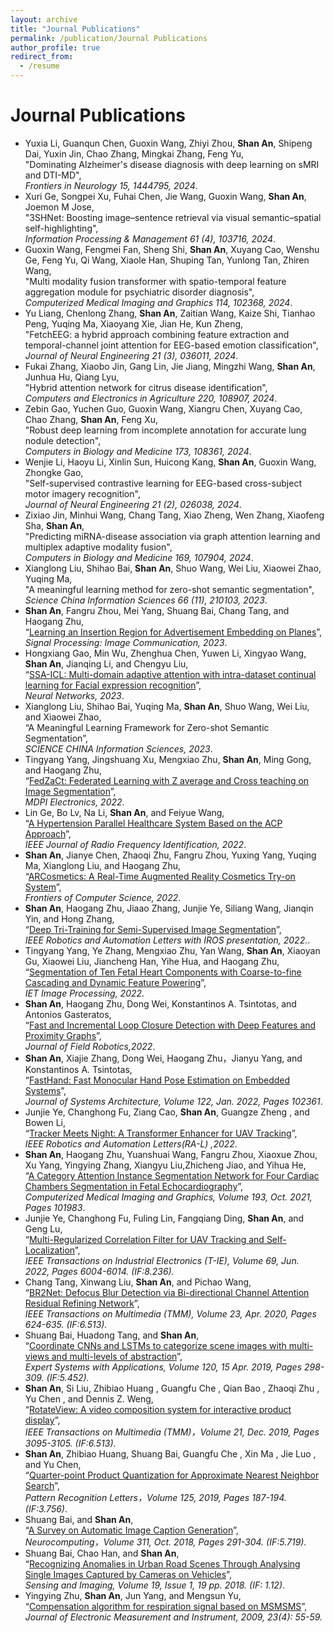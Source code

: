 ```yaml
---
layout: archive
title: "Journal Publications"
permalink: /publication/Journal Publications
author_profile: true
redirect_from:
  - /resume
---
```

Journal Publications
======
* Yuxia Li, Guanqun Chen, Guoxin Wang, Zhiyi Zhou, **Shan An**, Shipeng Dai, Yuxin Jin, Chao Zhang, Mingkai Zhang, Feng Yu,  
  "Dominating Alzheimer's disease diagnosis with deep learning on sMRI and DTI-MD",  
  *Frontiers in Neurology 15, 1444795, 2024*.
* Xuri Ge, Songpei Xu, Fuhai Chen, Jie Wang, Guoxin Wang, **Shan An**, Joemon M Jose,  
  "3SHNet: Boosting image–sentence retrieval via visual semantic–spatial self-highlighting",  
  *Information Processing & Management 61 (4), 103716, 2024*.
* Guoxin Wang, Fengmei Fan, Sheng Shi, **Shan An**, Xuyang Cao, Wenshu Ge, Feng Yu, Qi Wang, Xiaole Han, Shuping Tan, Yunlong Tan, Zhiren Wang,  
  "Multi modality fusion transformer with spatio-temporal feature aggregation module for psychiatric disorder diagnosis",  
  *Computerized Medical Imaging and Graphics 114, 102368, 2024*.
* Yu Liang, Chenlong Zhang, **Shan An**, Zaitian Wang, Kaize Shi, Tianhao Peng, Yuqing Ma, Xiaoyang Xie, Jian He, Kun Zheng,  
  "FetchEEG: a hybrid approach combining feature extraction and temporal-channel joint attention for EEG-based emotion classification",  
  *Journal of Neural Engineering 21 (3), 036011, 2024*.
* Fukai Zhang, Xiaobo Jin, Gang Lin, Jie Jiang, Mingzhi Wang, **Shan An**, Junhua Hu, Qiang Lyu,  
  "Hybrid attention network for citrus disease identification",  
  *Computers and Electronics in Agriculture 220, 108907, 2024*.
* Zebin Gao, Yuchen Guo, Guoxin Wang, Xiangru Chen, Xuyang Cao, Chao Zhang, **Shan An**, Feng Xu,  
  "Robust deep learning from incomplete annotation for accurate lung nodule detection",  
  *Computers in Biology and Medicine 173, 108361, 2024*.
* Wenjie Li, Haoyu Li, Xinlin Sun, Huicong Kang, **Shan An**, Guoxin Wang, Zhongke Gao,  
  "Self-supervised contrastive learning for EEG-based cross-subject motor imagery recognition",  
  *Journal of Neural Engineering 21 (2), 026038, 2024*.
* Zixiao Jin, Minhui Wang, Chang Tang, Xiao Zheng, Wen Zhang, Xiaofeng Sha, **Shan An**,  
  "Predicting miRNA-disease association via graph attention learning and multiplex adaptive modality fusion",  
  *Computers in Biology and Medicine 169, 107904, 2024*.
* Xianglong Liu, Shihao Bai, **Shan An**, Shuo Wang, Wei Liu, Xiaowei Zhao, Yuqing Ma,  
  "A meaningful learning method for zero-shot semantic segmentation",  
  *Science China Information Sciences 66 (11), 210103, 2023*.
* **Shan An**, Fangru Zhou, Mei Yang, Shuang Bai, Chang Tang, and Haogang Zhu,   
 “[Learning an Insertion Region for Advertisement Embedding on Planes](https://www.sciencedirect.com/science/article/pii/S0923596523000450)”,   
 *Signal Processing: Image Communication, 2023*.
* Hongxiang Gao, Min Wu, Zhenghua Chen, Yuwen Li, Xingyao Wang, **Shan An**, Jianqing Li, and Chengyu Liu,   
 “[SSA-ICL: Multi-domain adaptive attention with intra-dataset continual learning for Facial expression recognition](https://www.sciencedirect.com/science/article/pii/S089360802200466X)”,   
 *Neural Networks, 2023*.
* Xianglong Liu, Shihao Bai, Yuqing Ma, **Shan An**, Shuo Wang, Wei Liu, and Xiaowei Zhao,   
 “A Meaningful Learning Framework for Zero-shot Semantic Segmentation”,   
 *SCIENCE CHINA Information Sciences, 2023*.
* Tingyang Yang, Jingshuang Xu, Mengxiao Zhu, **Shan An**, Ming Gong, and Haogang Zhu,   
 “[FedZaCt: Federated Learning with Z average and Cross teaching on Image Segmentation](https://www.mdpi.com/2079-9292/11/20/3262)”,   
 *MDPI Electronics, 2022*.
* Lin Ge, Bo Lv, Na Li, **Shan An**, and Feiyue Wang,   
 “[A Hypertension Parallel Healthcare System Based on the ACP Approach](https://ieeexplore.ieee.org/abstract/document/9920197)”,   
 *IEEE Journal of Radio Frequency Identification, 2022*.
* **Shan An**, Jianye Chen, Zhaoqi Zhu, Fangru Zhou, Yuxing Yang, Yuqing Ma, Xianglong Liu, and Haogang Zhu,   
 “[ARCosmetics: A Real-Time Augmented Reality Cosmetics Try-on System](https://link.springer.com/article/10.1007/s11704-022-2059-8)”,   
 *Frontiers of Computer Science, 2022*.
* **Shan An**, Haogang Zhu, Jiaao Zhang, Junjie Ye, Siliang Wang, Jianqin Yin, and Hong Zhang,   
 “[Deep Tri-Training for Semi-Supervised Image Segmentation](https://ieeexplore.ieee.org/document/9804753)”,   
 *IEEE Robotics and Automation Letters with IROS presentation, 2022.*.
* Tingyang Yang, Ye Zhang, Mengxiao Zhu, Yan Wang, **Shan An**, Xiaoyan Gu, Xiaowei Liu, Jiancheng Han, Yihe Hua, and Haogang Zhu,   
 “[Segmentation of Ten Fetal Heart Components with Coarse-to-fine Cascading and Dynamic Feature Powering](https://ietresearch.onlinelibrary.wiley.com/doi/full/10.1049/ipr2.12597)”,   
 *IET Image Processing, 2022*.
* **Shan An**, Haogang Zhu, Dong Wei, Konstantinos A. Tsintotas, and Antonios Gasteratos,   
 “[Fast and Incremental Loop Closure Detection with Deep Features and Proximity Graphs](https://onlinelibrary.wiley.com/doi/10.1002/rob.22060)”,  
  *Journal of Field Robotics,2022*. 
* **Shan An**, Xiajie Zhang, Dong Wei, Haogang Zhu，Jianyu Yang, and Konstantinos A. Tsintotas,   
 “[FastHand: Fast Monocular Hand Pose Estimation on Embedded Systems](https://www.sciencedirect.com/science/article/abs/pii/S1383762121002514)”,  
 *Journal of Systems Architecture, Volume 122, Jan. 2022, Pages 102361*.
* Junjie Ye, Changhong Fu, Ziang Cao, **Shan An**, Guangze Zheng , and Bowen Li,  
 “[Tracker Meets Night: A Transformer Enhancer for UAV Tracking](https://ieeexplore.ieee.org/document/9696362)”,   
 *IEEE Robotics and Automation Letters(RA-L) ,2022*.
* **Shan An**, Haogang Zhu, Yuanshuai Wang, Fangru Zhou, Xiaoxue Zhou, Xu Yang, Yingying Zhang, Xiangyu Liu,Zhicheng Jiao, and Yihua He,  
 “[A Category Attention Instance Segmentation Network for Four Cardiac Chambers Segmentation in Fetal Echocardiography](https://www.sciencedirect.com/science/article/pii/S0895611121001324)”,   
 *Computerized Medical Imaging and Graphics, Volume 193, Oct. 2021, Pages 101983*. 
* Junjie Ye, Changhong Fu, Fuling Lin, Fangqiang Ding, **Shan An**, and Geng Lu,   
 “[Multi-Regularized Correlation Filter for UAV Tracking and Self-Localization](https://ieeexplore.ieee.org/abstract/document/9457090)”,   
  *IEEE Transactions on Industrial Electronics (T-IE), Volume 69, Jun. 2022, Pages 6004-6014. (IF:8.236).*
* Chang Tang, Xinwang Liu, **Shan An**, and Pichao Wang,   
 “[BR2Net: Defocus Blur Detection via Bi-directional Channel Attention Residual Refining Network](https://ieeexplore.ieee.org/document/9057632)”,    
 *IEEE Transactions on Multimedia (TMM), Volume 23, Apr. 2020, Pages 624-635. (IF:6.513).*
* Shuang Bai, Huadong Tang, and **Shan An**,   
 “[Coordinate CNNs and LSTMs to categorize scene images with multi-views and multi-levels of abstraction](https://www.sciencedirect.com/science/article/pii/S0957417418305700)”,  
 *Expert Systems with Applications, Volume 120, 15 Apr. 2019, Pages 298-309. (IF:5.452).*
* **Shan An**, Si Liu, Zhibiao Huang , Guangfu Che , Qian Bao , Zhaoqi Zhu , Yu Chen , and   Dennis Z. Weng,   
 “[RotateView: A video composition system for interactive product display](https://ieeexplore.ieee.org/document/8721552)”,   
 *IEEE Transactions on Multimedia (TMM)，Volume 21, Dec. 2019, Pages 3095-3105. (IF:6.513)*.
* **Shan An**, Zhibiao Huang, Shuang Bai, Guangfu Che , Xin Ma , Jie Luo , and Yu Chen,  
 “[Quarter-point Product Quantization for Approximate Nearest Neighbor Search](https://www.sciencedirect.com/science/article/pii/S0167865519301242)”,   
  *Pattern Recognition Letters，Volume 125, 2019, Pages 187-194. (IF:3.756)*. 
* Shuang Bai, and **Shan An**,   
 “[A Survey on Automatic Image Caption Generation](https://www.sciencedirect.com/science/article/pii/S0925231218306659)”,  
 *Neurocomputing，Volume 311, Oct. 2018, Pages 291-304. (IF:5.719).*
* Shuang Bai, Chao Han, and **Shan An**,  
 “[Recognizing Anomalies in Urban Road Scenes Through Analysing Single Images Captured by Cameras on Vehicles](https://link.springer.com/article/10.1007/s11220-018-0218-7)”,   
 *Sensing and Imaging, Volume 19, Issue 1, 19 pp. 2018. (IF: 1.12)*.
* Yingying Zhu, **Shan An**, Jun Yang, and Mengsun Yu,  
 “[Compensation algorithm for respiration signal based on MSMSMS](https://d.wanfangdata.com.cn/periodical/dzclyyqxb200904011)”,   
 *Journal of Electronic Measurement and Instrument, 2009, 23(4): 55-59.*
